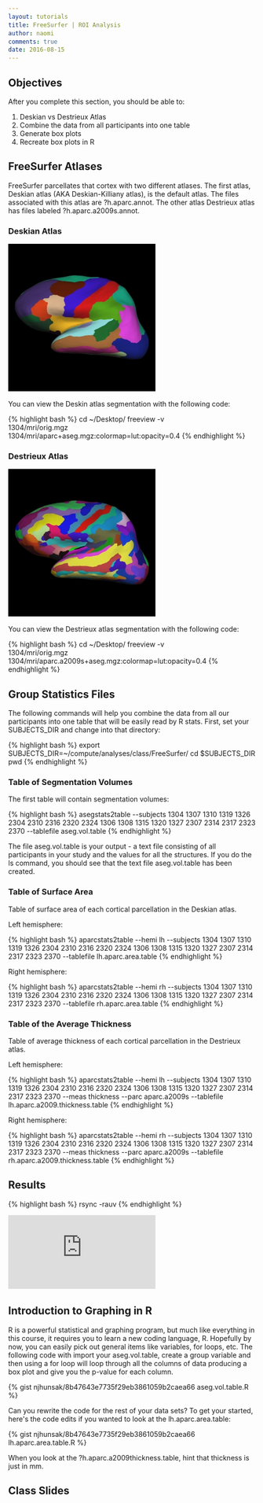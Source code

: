 ```yaml
---
layout: tutorials
title: FreeSurfer | ROI Analysis
author: naomi
comments: true
date: 2016-08-15
---
```


## Objectives

After you complete this section, you should be able to:

1. Deskian vs Destrieux Atlas
2. Combine the data from all participants into one table
3. Generate box plots
4. Recreate box plots in R

## FreeSurfer Atlases

FreeSurfer parcellates that cortex with two different atlases. The first atlas, Deskian atlas (AKA Deskian-Killiany atlas), is the default atlas. The files associated with this atlas are ?h.aparc.annot. The other atlas Destrieux atlas has files labeled ?h.aparc.a2009s.annot.

### Deskian Atlas

<img class="img-responsive" alt="" src="images/annot-desikan.jpg">

You can view the Deskin atlas segmentation with the following code:

{% highlight bash %}
cd ~/Desktop/
freeview -v \
1304/mri/orig.mgz \
1304/mri/aparc+aseg.mgz:colormap=lut:opacity=0.4
{% endhighlight %}

### Destrieux Atlas

<img class="img-responsive" alt="" src="images/annot-destrieux.jpg">

You can view the Destrieux atlas segmentation with the following code:

{% highlight bash %}
cd ~/Desktop/
freeview -v \
1304/mri/orig.mgz \
1304/mri/aparc.a2009s+aseg.mgz:colormap=lut:opacity=0.4
{% endhighlight %}

## Group Statistics Files

The following commands will help you combine the data from all our participants into one table that will be easily read by R stats. First, set your SUBJECTS_DIR and change into that directory:

{% highlight bash %}
export SUBJECTS_DIR=~/compute/analyses/class/FreeSurfer/
cd $SUBJECTS_DIR
pwd
{% endhighlight %}

### Table of Segmentation Volumes

The first table will contain segmentation volumes:

{% highlight bash %}
asegstats2table --subjects 1304 1307 1310 1319 1326 2304 2310 2316 2320 2324 1306 1308 1315 1320 1327 2307 2314 2317 2323 2370 --tablefile aseg.vol.table
{% endhighlight %}

The file aseg.vol.table is your output - a text file consisting of all participants in your study and the values for all the structures. If you do the ls command, you should see that the text file aseg.vol.table has been created.

### Table of Surface Area

Table of surface area of each cortical parcellation in the Deskian atlas.

Left hemisphere:

{% highlight bash %}
aparcstats2table --hemi lh --subjects 1304 1307 1310 1319 1326 2304 2310 2316 2320 2324 1306 1308 1315 1320 1327 2307 2314 2317 2323 2370 --tablefile lh.aparc.area.table
{% endhighlight %}

Right hemisphere:

{% highlight bash %}
aparcstats2table --hemi rh --subjects 1304 1307 1310 1319 1326 2304 2310 2316 2320 2324 1306 1308 1315 1320 1327 2307 2314 2317 2323 2370 --tablefile rh.aparc.area.table
{% endhighlight %}

### Table of the Average Thickness

Table of average thickness of each cortical parcellation in the Destrieux atlas.

Left hemisphere:

{% highlight bash %}
aparcstats2table --hemi lh --subjects 1304 1307 1310 1319 1326 2304 2310 2316 2320 2324 1306 1308 1315 1320 1327 2307 2314 2317 2323 2370 --meas thickness --parc aparc.a2009s --tablefile lh.aparc.a2009.thickness.table
{% endhighlight %}

Right hemisphere:

{% highlight bash %}
aparcstats2table --hemi rh --subjects 1304 1307 1310 1319 1326 2304 2310 2316 2320 2324 1306 1308 1315 1320 1327 2307 2314 2317 2323 2370 --meas thickness --parc aparc.a2009s --tablefile rh.aparc.a2009.thickness.table
{% endhighlight %}

## Results

{% highlight bash %}
rsync -rauv
{% endhighlight %}

<div class="shiny-container">
  <iframe src="https://biabl.shinyapps.io/read-table/" style="border:none" scrolling="no"></iframe>
</div>

##  Introduction to Graphing in R

R is a powerful statistical and graphing program, but much like everything in this course, it requires you to learn a new coding language, R. Hopefully by now, you can easily pick out general items like variables, for loops, etc. The following code with import your aseg.vol.table, create a group variable and then using a for loop will loop through all the columns of data producing a box plot and give you the p-value for each column.

{% gist njhunsak/8b47643e7735f29eb3861059b2caea66 aseg.vol.table.R %}

Can you rewrite the code for the rest of your data sets? To get your started, here's the code edits if you wanted to look at the lh.aparc.area.table:

{% gist njhunsak/8b47643e7735f29eb3861059b2caea66 lh.aparc.area.table.R %}

When you look at the ?h.aparc.a2009thickness.table, hint that thickness is just in mm.

## Class Slides
